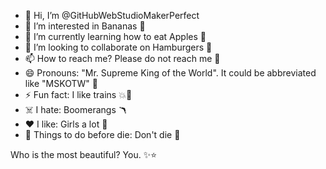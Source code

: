 - 👋 Hi, I’m @GitHubWebStudioMakerPerfect
- 👀 I’m interested in Bananas 🍌
- 🌱 I’m currently learning how to eat Apples 🍏
- 💞️ I’m looking to collaborate on Hamburgers 🍔
- 📫 How to reach me? Please do not reach me 🔫
- 😄 Pronouns: "Mr. Supreme King of the World". It could be abbreviated like "MSKOTW" 👑
- ⚡ Fun fact: I like trains 💥🚝
- ☠️ I hate: Boomerangs 🪃
- ❤️ I like: Girls a lot 👧
- 🌵 Things to do before die: Don't die 🤑

Who is the most beautiful? You. ✨⭐️

<!---
GitHubWebStudioMakerPerfect/GitHubWebStudioMakerPerfect is a ✨ special ✨ repository because its `README.md` (this file) appears on your GitHub profile.
You can click the Preview link to take a look at your changes.
--->
